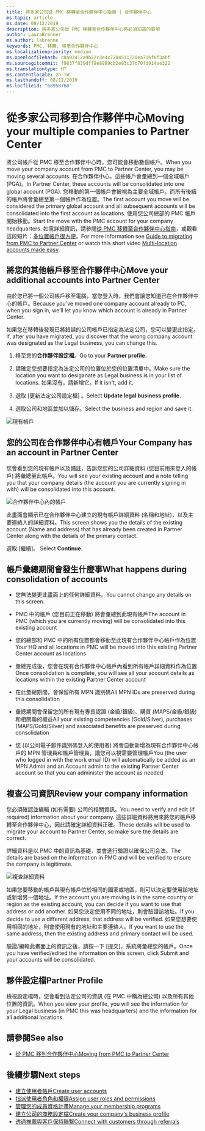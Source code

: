 ```yaml
---
title: 將多家公司從 PMC 移轉至合作夥伴中心指南 | 合作夥伴中心
ms.topic: article
ms.date: 08/12/2019
description: 將多家公司從 PMC 移轉至合作夥伴中心時必須知道的事項
author: LauraBrenner
ms.author: labrenne
keywords: PMC, 移轉, 移至合作夥伴中心
ms.localizationpriority: medium
ms.openlocfilehash: c0a03412a9b72c3e4c7784511720ea716f6f3abf
ms.sourcegitcommit: f9837f839dff8e8889cb2e83c37c70fd914ae322
ms.translationtype: HT
ms.contentlocale: zh-TW
ms.lasthandoff: 08/12/2019
ms.locfileid: "68958760"
---
```

# <a name="moving-your-multiple-companies-to-partner-center"></a><span data-ttu-id="ae4ed-104">從多家公司移到合作夥伴中心</span><span class="sxs-lookup"><span data-stu-id="ae4ed-104">Moving your multiple companies to Partner Center</span></span>

<span data-ttu-id="ae4ed-105">將公司帳戶從 PMC 移至合作夥伴中心時，您可能會移動數個帳戶。</span><span class="sxs-lookup"><span data-stu-id="ae4ed-105">When you move your company account from PMC to Partner Center, you may be moving several accounts.</span></span> <span data-ttu-id="ae4ed-106">在合作夥伴中心，這些帳戶會彙總到一個全域帳戶 (PGA)。</span><span class="sxs-lookup"><span data-stu-id="ae4ed-106">In Partner Center, these accounts will be consolidated into one global account (PGA).</span></span> <span data-ttu-id="ae4ed-107">您移動的第一個帳戶會被視為主要全域帳戶，而所有後續的帳戶將會彙總至第一個帳戶作為位置。</span><span class="sxs-lookup"><span data-stu-id="ae4ed-107">The first account you move will be considered the primary global account and all subsequent accounts will be consolidated into the first account as locations.</span></span> <span data-ttu-id="ae4ed-108">使用您公司總部的 PMC 帳戶開始移動。</span><span class="sxs-lookup"><span data-stu-id="ae4ed-108">Start the move with the PMC account for your company headquarters.</span></span> <span data-ttu-id="ae4ed-109">如需詳細資訊，請參閱[從 PMC 移轉至合作夥伴中心指南](guide-to-migration.md)，或觀看這段短片：[多位置帳戶很方便](https://vimeo.com/290335248)。</span><span class="sxs-lookup"><span data-stu-id="ae4ed-109">For more information see [Guide to migrating from PMC to Partner Center](guide-to-migration.md) or watch this short video [Multi-location accounts made easy](https://vimeo.com/290335248).</span></span>

## <a name="move-your-additional-accounts-into-partner-center"></a><span data-ttu-id="ae4ed-110">將您的其他帳戶移至合作夥伴中心</span><span class="sxs-lookup"><span data-stu-id="ae4ed-110">Move your additional accounts into Partner Center</span></span> 

<span data-ttu-id="ae4ed-111">由於您已將一個公司帳戶移至電腦，當您登入時，我們會讓您知道已在合作夥伴中心的帳戶。</span><span class="sxs-lookup"><span data-stu-id="ae4ed-111">Because you’ve moved one company account already to PC, when you sign in, we’ll let you know which account is already in Partner Center.</span></span> 


<span data-ttu-id="ae4ed-112">如果您在移轉後發現已將錯誤的公司帳戶已指定為法定公司，您可以變更此指定。</span><span class="sxs-lookup"><span data-stu-id="ae4ed-112">If, after you have migrated, you discover that the wrong company account was designated as the Legal business, you can change this.</span></span>

1. <span data-ttu-id="ae4ed-113">移至您的**合作夥伴設定檔**。</span><span class="sxs-lookup"><span data-stu-id="ae4ed-113">Go to your **Partner profile.**</span></span>

2. <span data-ttu-id="ae4ed-114">請確定您想要指定為法定公司的位置位於您的位置清單中。</span><span class="sxs-lookup"><span data-stu-id="ae4ed-114">Make sure the location you want to desiganate as Legal business is in your list of locations.</span></span> <span data-ttu-id="ae4ed-115">如果沒有，請新增它。</span><span class="sxs-lookup"><span data-stu-id="ae4ed-115">If it isn't, add it.</span></span>

3. <span data-ttu-id="ae4ed-116">選取 [更新法定公司設定檔]  。</span><span class="sxs-lookup"><span data-stu-id="ae4ed-116">Select **Update legal business profile.**</span></span>

4. <span data-ttu-id="ae4ed-117">選取公司和地區並加以儲存。</span><span class="sxs-lookup"><span data-stu-id="ae4ed-117">Select the business and region and save it.</span></span>

![現有帳戶](images/migration/accountwithus.png)

## <a name="your-company-has-an-account-in-partner-center"></a><span data-ttu-id="ae4ed-119">您的公司在合作夥伴中心有帳戶</span><span class="sxs-lookup"><span data-stu-id="ae4ed-119">Your Company has an account in Partner Center</span></span>

<span data-ttu-id="ae4ed-120">您會看到您的現有帳戶以及備註，告訴您您的公司詳細資料 (您目前用來登入的帳戶) 將彙總至此帳戶。</span><span class="sxs-lookup"><span data-stu-id="ae4ed-120">You will see your existing account and a note telling you that your company details (the account you are currently signing in with) will be consolidated into this account.</span></span>

![合作夥伴中心內的帳戶](images/migration/existingaccount2.png)

<span data-ttu-id="ae4ed-122">此畫面會顯示已在合作夥伴中心建立的現有帳戶詳細資料 (名稱和地址)，以及主要連絡人的詳細資料。</span><span class="sxs-lookup"><span data-stu-id="ae4ed-122">This screen shows you the details of the existing account (Name and address) that has already been created in Partner Center along with the details of the primary contact.</span></span> 

<span data-ttu-id="ae4ed-123">選取 \[繼續\]。 </span><span class="sxs-lookup"><span data-stu-id="ae4ed-123">Select **Continue**.</span></span>

## <a name="what-happens-during-consolidation-of-accounts"></a><span data-ttu-id="ae4ed-124">帳戶彙總期間會發生什麼事</span><span class="sxs-lookup"><span data-stu-id="ae4ed-124">What happens during consolidation of accounts</span></span>

- <span data-ttu-id="ae4ed-125">您無法變更此畫面上的任何詳細資料。</span><span class="sxs-lookup"><span data-stu-id="ae4ed-125">You cannot change any details on this screen.</span></span> 

- <span data-ttu-id="ae4ed-126">PMC 中的帳戶 (您目前正在移動) 將會彙總到此現有帳戶</span><span class="sxs-lookup"><span data-stu-id="ae4ed-126">The account in PMC (which you are currently moving) will be consolidated into this existing account</span></span> 

- <span data-ttu-id="ae4ed-127">您的總部和 PMC 中的所有位置都會移動至此現有合作夥伴中心帳戶作為位置</span><span class="sxs-lookup"><span data-stu-id="ae4ed-127">Your HQ and all locations in PMC will be moved into this existing Partner Center account as locations</span></span>

- <span data-ttu-id="ae4ed-128">彙總完成後，您會在現有合作夥伴中心帳戶內看到所有帳戶詳細資料作為位置</span><span class="sxs-lookup"><span data-stu-id="ae4ed-128">Once consolidation is complete, you will see all your account details as locations within the existing Partner Center account</span></span> 

- <span data-ttu-id="ae4ed-129">在此彙總期間，會保留所有 MPN 識別碼</span><span class="sxs-lookup"><span data-stu-id="ae4ed-129">All MPN IDs are preserved during this consolidation</span></span>

- <span data-ttu-id="ae4ed-130">彙總期間會保留您的所有現有專長認證 (金級/銀級)、購買 (MAPS/金級/銀級) 和相關聯的權益</span><span class="sxs-lookup"><span data-stu-id="ae4ed-130">All your existing competencies (Gold/Silver), purchases (MAPS/Gold/Silver) and associated benefits are preserved during consolidation</span></span>

- <span data-ttu-id="ae4ed-131">您 (以公司電子郵件識別碼登入的使用者) 將會自動新增為現有合作夥伴中心帳戶的 MPN 管理員和帳戶管理員，讓您可以視需要管理帳戶</span><span class="sxs-lookup"><span data-stu-id="ae4ed-131">You (the user who logged in with the work email ID) will automatically be added as an MPN Admin and an Account admin to the existing Partner Center account so that you can administer the account as needed</span></span> 


## <a name="review-your-company-information"></a><span data-ttu-id="ae4ed-132">複查公司資訊</span><span class="sxs-lookup"><span data-stu-id="ae4ed-132">Review your company information</span></span>

<span data-ttu-id="ae4ed-133">您必須確認並編輯 (如有需要) 公司的相關資訊。</span><span class="sxs-lookup"><span data-stu-id="ae4ed-133">You need to verify and edit (if required) information about your company.</span></span> <span data-ttu-id="ae4ed-134">這些詳細資料將用來將您的帳戶移轉至合作夥伴中心，因此請確定詳細資料正確。</span><span class="sxs-lookup"><span data-stu-id="ae4ed-134">These details will be used to migrate your account to Partner Center, so make sure the details are correct.</span></span> 

<span data-ttu-id="ae4ed-135">詳細資料是以 PMC 中的資訊為基礎，並會進行驗證以確保公司合法。</span><span class="sxs-lookup"><span data-stu-id="ae4ed-135">The details are based on the information in PMC and will be verified to ensure the company is legitimate.</span></span> 

![複查詳細資料](images/migration/review.png)

<span data-ttu-id="ae4ed-137">如果您要移動的帳戶與現有帳戶位於相同的國家或地區，則可以決定要使用該地址或新增另一個地址。</span><span class="sxs-lookup"><span data-stu-id="ae4ed-137">If the account you are moving is in the same country or region as the existing account, you can decide if you want to use that address or add another.</span></span> <span data-ttu-id="ae4ed-138">如果您決定使用不同的地址，則會驗證該地址。</span><span class="sxs-lookup"><span data-stu-id="ae4ed-138">If you decide to use a different address, that address will be verified.</span></span> <span data-ttu-id="ae4ed-139">如果您想要使用相同的地址，則會使用現有的地址和主要連絡人。</span><span class="sxs-lookup"><span data-stu-id="ae4ed-139">If you want to use the same address, then the existing address and primary contact will be used.</span></span>

<span data-ttu-id="ae4ed-140">驗證/編輯此畫面上的資訊之後，請按一下 [提交]，系統將彙總您的帳戶。</span><span class="sxs-lookup"><span data-stu-id="ae4ed-140">Once you have verified/edited the information on this screen, click Submit and your accounts will be consolidated.</span></span>

## <a name="partner-profile"></a><span data-ttu-id="ae4ed-141">夥伴設定檔</span><span class="sxs-lookup"><span data-stu-id="ae4ed-141">Partner Profile</span></span>

<span data-ttu-id="ae4ed-142">檢視設定檔時，您會看到法定公司的資訊 (在 PMC 中稱為總公司) 以及所有其他位置的資訊。</span><span class="sxs-lookup"><span data-stu-id="ae4ed-142">When you view your profile, you will see the information for your Legal business (in PMC this was headquarters) and the information for all additional locations.</span></span>

## <a name="see-also"></a><span data-ttu-id="ae4ed-143">請參閱</span><span class="sxs-lookup"><span data-stu-id="ae4ed-143">See also</span></span>

- [<span data-ttu-id="ae4ed-144">從 PMC 移到合作夥伴中心</span><span class="sxs-lookup"><span data-stu-id="ae4ed-144">Moving from PMC to Partner Center</span></span>](move-pmc-pc-map.md)

## <a name="next-steps"></a><span data-ttu-id="ae4ed-145">後續步驟</span><span class="sxs-lookup"><span data-stu-id="ae4ed-145">Next steps</span></span>

- [<span data-ttu-id="ae4ed-146">建立使用者帳戶</span><span class="sxs-lookup"><span data-stu-id="ae4ed-146">Create user accounts </span></span>](create-user-accounts-and-set-permissions.md)
- [<span data-ttu-id="ae4ed-147">指派使用者角色和權限</span><span class="sxs-lookup"><span data-stu-id="ae4ed-147">Assign user roles and permissions</span></span>](permissions-overview.md)
- [<span data-ttu-id="ae4ed-148">管理您的成員資格計畫</span><span class="sxs-lookup"><span data-stu-id="ae4ed-148">Manage your membership programs</span></span>](renew-mpn-offers.md)
- [<span data-ttu-id="ae4ed-149">建立公司的商務設定檔</span><span class="sxs-lookup"><span data-stu-id="ae4ed-149">Create your company's business profile</span></span>](create-a-marketing-profile.md)
- [<span data-ttu-id="ae4ed-150">透過推薦與客戶保持聯繫</span><span class="sxs-lookup"><span data-stu-id="ae4ed-150">Connect with customers through referrals</span></span>](responding-to-referrals.md)
